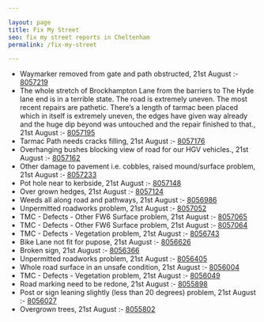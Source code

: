 ```yaml
---

layout: page
title: Fix My Street
seo: fix my street reports in Cheltenham
permalink: /fix-my-street

---
```


<!-- fix_marker starts -->

- Waymarker removed from gate and path obstructed, 21st August :- [8057219](https://www.fixmystreet.com/report/8057219)
- The whole stretch of Brockhampton Lane from the barriers to The Hyde lane end is in a terrible state. The road is extremely uneven. The most recent repairs are pathetic. There’s a length of tarmac been placed which in itself is extremely uneven, the edges have given way already and the huge dip beyond was untouched and the repair finished to that., 21st August :- [8057195](https://www.fixmystreet.com/report/8057195)
- Tarmac Path needs cracks filling, 21st August :- [8057176](https://www.fixmystreet.com/report/8057176)
- Overhanging bushes blocking view of road for our HGV vehicles., 21st August :- [8057162](https://www.fixmystreet.com/report/8057162)
- Other damage to pavement i.e. cobbles, raised mound/surface problem, 21st August :- [8057233](https://www.fixmystreet.com/report/8057233)
- Pot hole near to kerbside, 21st August :- [8057148](https://www.fixmystreet.com/report/8057148)
- Over grown hedges, 21st August :- [8057124](https://www.fixmystreet.com/report/8057124)
- Weeds all along road and pathways, 21st August :- [8056986](https://www.fixmystreet.com/report/8056986)
- Unpermitted roadworks problem, 21st August :- [8057052](https://www.fixmystreet.com/report/8057052)
- TMC - Defects - Other FW6  Surface problem, 21st August :- [8057065](https://www.fixmystreet.com/report/8057065)
- TMC - Defects - Other FW6  Surface problem, 21st August :- [8057064](https://www.fixmystreet.com/report/8057064)
- TMC - Defects - Vegetation problem, 21st August :- [8056743](https://www.fixmystreet.com/report/8056743)
- Bike Lane not fit for pupose, 21st August :- [8056626](https://www.fixmystreet.com/report/8056626)
- Broken sign, 21st August :- [8056366](https://www.fixmystreet.com/report/8056366)
- Unpermitted roadworks problem, 21st August :- [8056405](https://www.fixmystreet.com/report/8056405)
- Whole road surface in an unsafe condition, 21st August :- [8056004](https://www.fixmystreet.com/report/8056004)
- TMC - Defects - Vegetation problem, 21st August :- [8056049](https://www.fixmystreet.com/report/8056049)
- Road marking need to be redone, 21st August :- [8055898](https://www.fixmystreet.com/report/8055898)
- Post or sign leaning slightly (less than 20 degrees) problem, 21st August :- [8056027](https://www.fixmystreet.com/report/8056027)
- Overgrown trees, 21st August :- [8055802](https://www.fixmystreet.com/report/8055802)

<!-- fix_marker ends -->